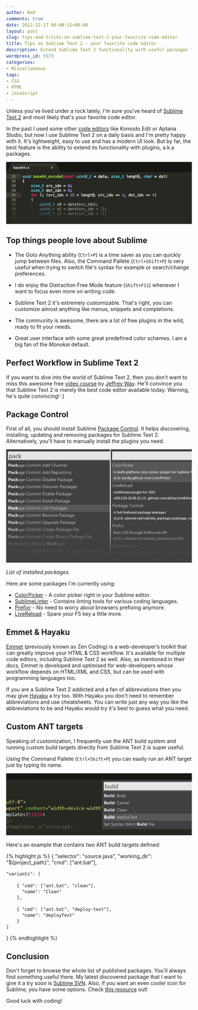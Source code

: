 ```yaml
---
author: Red
comments: true
date: 2012-12-17 06:00:11+00:00
layout: post
slug: tips-and-tricks-on-sublime-text-2-your-favorite-code-editor
title: Tips on Sublime Text 2 - your favorite code editor
description: Extend Sublime Text 2 functionality with useful packages to improve the way you write code.
wordpress_id: 5573
categories:
- Miscellaneous
tags:
- CSS
- HTML
- JavaScript
---
```


Unless you've lived under a rock lately, I'm sure you've heard of [Sublime Text 2](http://www.sublimetext.com/2) and most likely that's your favorite code editor. 

In the past I used some other [code editors](http://www.red-team-design.com/free-text-editors-tools-for-developers) like Komodo Edit or Aptana Studio, but now I use Sublime Text 2 on a daily basis and I'm pretty happy with it. It's lightweight, easy to use and has a modern UI look. But by far, the best feature is the ability to extend its functionality with plugins, a.k.a packages.

![Sublime Text 2](/dist/uploads/2012/12/sublime-text-2.png)

<!-- more -->

## Top things people love about Sublime
	
  * The Goto Anything ability (`Ctrl+P`) is a time saver as you can quickly jump between files. Also, the Command Pallete (`Ctrl+Shift+P`) is very useful when trying to switch file's syntax for example or search/change preferences.
	
  * I do enjoy the Distraction Free Mode feature (`Shift+F11`) whenever I want to focus even more on writing code.
	
  * Sublime Text 2 it's extremely customizable. That's right, you can customize almost anything like menus, snippets and completions.
	
  * The community is awesome, there are a lot of free plugins in the wild, ready to fit your needs.
	
  * Great user interface with some great predefined color schemes. I am a big fan of the _Monokai_ default.

## Perfect Workflow in Sublime Text 2

If you want to dive into the world of Sublime Text 2, then you don't want to miss this awesome free [video course](https://tutsplus.com/course/improve-workflow-in-sublime-text-2/) by [Jeffrey Way](https://twitter.com/jeffrey_way). He'll convince you that Sublime Text 2 is merely the best code editor available today. Warning, he's quite convincing! :)

## Package Control

First of all, you should install Sublime [Package Control](http://wbond.net/sublime_packages/package_control). It helps discovering, installing, updating and removing packages for Sublime Text 2. Alternatively, you'll have to manually install the plugins you need.

![Sublime packages](/dist/uploads/2012/12/sublime-packages.png)

_List of installed packages._

Here are some packages I'm currently using:

	
  * [ColorPicker](https://github.com/weslly/ColorPicker) - A color picker right in your Sublime editor.	
  * [SublimeLinter](https://github.com/SublimeLinter/SublimeLinter) - Contains linting tools for various coding languages.	
  * [Prefixr](http://wbond.net/sublime_packages/prefixr) - No need to worry about browsers prefixing anymore.	
  * [LiveReload](https://github.com/dz0ny/LiveReload-sublimetext2) - Spare your F5 key a little more.

## Emmet & Hayaku


[Emmet](http://docs.emmet.io/) (previously known as Zen Coding) is a web-developer’s toolkit that can greatly improve your HTML & CSS workflow. It's available for multiple code editors, including Sublime Text 2 as well. Also, as mentioned in their docs, Emmet is developed and optimised for web-developers whose workflow depends on HTML/XML and CSS, but can be used with programming languages too.

If you are a Sublime Text 2 addicted and a fan of abbreviations then you may give [Hayaku](http://hayakubundle.com) a try too. With Hayaku you don't need to remember abbreviations and use cheatsheets. You can write just any way you like the abbreviations to be and Hayaku would try it's best to guess what you need.

## Custom ANT targets

Speaking of customization, I frequently use the ANT build system and running custom build targets directly from Sublime Text 2 is super useful.

Using the Command Pallete (`Ctrl+Shift+P`) you can easily run an ANT target just by typing its name.

![Custom ANT targets](/dist/uploads/2012/12/custom-ant-targets.png)

Here's an example that contains two ANT build targets defined: 
    
{% highlight js %}
{
    "selector": "source.java",
    "working_dir": "${project_path}",
    "cmd": ["ant.bat"],

    "variants": [

        { "cmd": ["ant.bat", "clean"],
          "name": "Clean"
        },

        { "cmd": ["ant.bat", "deploy-text"],
          "name": "deployText"
        }
    ]
}
{% endhighlight %}

## Conclusion

Don't forget to browse the whole list of published packages. You'll always find something useful there. My latest discovered package that I want to give it a try soon is [Sublime SVN](http://wbond.net/sublime_packages/svn). Also, if you want an even cooler icon for Sublime, you have some options. Check [this resource](https://github.com/dmatarazzo/Sublime-Text-2-Icon) out!

Good luck with coding! 